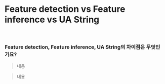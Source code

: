 # Feature detection vs Feature inference vs UA String

<br/>

### Feature detection, Feature inference, UA String의 차이점은 무엇인가요?

> 내용

> 내용
